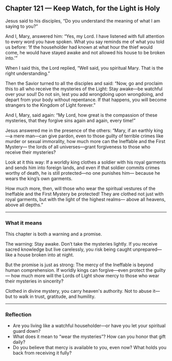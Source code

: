 ## Chapter 121 — Keep Watch, for the Light is Holy

Jesus said to his disciples,
“Do you understand the meaning of what I am saying to you?”

And I, Mary, answered him:
“Yes, my Lord. I have listened with full attention to every word you have spoken. What you say reminds me of what you told us before: ‘If the householder had known at what hour the thief would come, he would have stayed awake and not allowed his house to be broken into.’”

When I said this, the Lord replied, “Well said, you spiritual Mary. That is the right understanding.”

Then the Savior turned to all the disciples and said: “Now, go and proclaim this to all who receive the mysteries of the Light: Stay awake—be watchful over your soul! Do not sin, lest you add wrongdoing upon wrongdoing, and depart from your body without repentance.  If that happens, you will become strangers to the Kingdom of Light forever.”

And I, Mary, said again:
“My Lord, how great is the compassion of these mysteries,  that they forgive sins again and again, every time!”

Jesus answered me in the presence of the others:
“Mary, if an earthly king—a mere man—can give pardon, even to those guilty of terrible crimes like murder or sexual immorality, how much more can the Ineffable and the First Mystery—
the lords of all universes—grant forgiveness to those who receive their mysteries?

Look at it this way:
If a worldly king clothes a soldier with his royal garments and sends him into foreign lands, and even if that soldier commits crimes worthy of death, he is still protected—no one punishes him— because he wears the king’s own garments.

How much more, then, will those who wear the spiritual vestures of the Ineffable and the First Mystery be protected! They are clothed not just with royal garments, but with the light of the highest realms— above all heavens, above all depths.”

---

### What it means

This chapter is both a warning and a promise.

The warning: Stay awake. Don’t take the mysteries lightly.
If you receive sacred knowledge but live carelessly, you risk being caught unprepared— like a house broken into at night.

But the promise is just as strong: The mercy of the Ineffable is beyond human comprehension. If worldly kings can forgive—even protect the guilty— how much more will the Lords of Light show mercy
to those who wear their mysteries in sincerity?

Clothed in divine mystery,
you carry heaven's authority.
Not to abuse it—but to walk in trust, gratitude, and humility.

---

### Reflection

* Are you living like a watchful householder—or have you let your spiritual guard down?
* What does it mean to “wear the mysteries”? How can you honor that gift daily?
* Do you believe that mercy is available to you, even now? What holds you back from receiving it fully?
